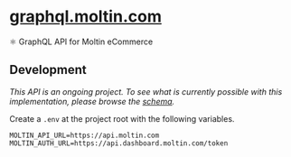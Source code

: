 # [graphql.moltin.com](https://graphql.moltin.com)

⚛️ GraphQL API for Moltin eCommerce

## Development

*This API is an ongoing project. To see what is currently possible with this implementation, please browse the [schema](https://graphql.moltin.com/).*

Create a `.env` at the project root with the following variables.

```dosini
MOLTIN_API_URL=https://api.moltin.com
MOLTIN_AUTH_URL=https://api.dashboard.moltin.com/token
```
